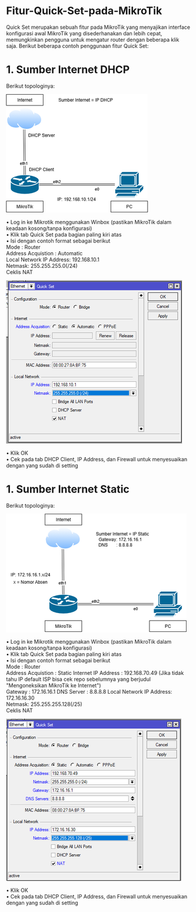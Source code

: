 # Fitur-Quick-Set-pada-MikroTik
Quick Set merupakan sebuah fitur pada MikroTik yang menyajikan interface konfigurasi awal MikroTik yang disederhanakan dan lebih cepat, memungkinkan pengguna untuk mengatur router dengan beberapa klik saja. Berikut beberapa contoh penggunaan fitur Quick Set:

# 1. Sumber Internet DHCP
 Berikut topologinya:

![TopoD](TopoD.png)

 • Log in ke Mikrotik menggunakan Winbox (pastikan MikroTik dalam keadaan kosong/tanpa konfigurasi) \
 • Klik tab Quick Set pada bagian paling kiri atas\
 • Isi dengan contoh format sebagai berikut\
  Mode                    : Router\
  Address Acquistion      : Automatic\
  Local Network IP Address: 192.168.10.1\
                   Netmask: 255.255.255.0(/24) \
  Ceklis NAT

![Quick Set D](Quick%20Set%20D.png) 

 • Klik OK\
 • Cek pada tab DHCP Client, IP Address, dan Firewall untuk menyesuaikan dengan yang sudah di setting


# 1. Sumber Internet Static
 Berikut topologinya:

![TopoS](TopoS.png)

 • Log in ke Mikrotik menggunakan Winbox (pastikan MikroTik dalam keadaan kosong/tanpa konfigurasi) \
 • Klik tab Quick Set pada bagian paling kiri atas\
 • Isi dengan contoh format sebagai berikut\
  Mode                    : Router\
  Address Acquistion      : Static
  Internet IP Address     : 192.168.70.49 (Jika tidak tahu IP default ISP bisa cek repo sebelumnya yang berjudul "Mengoneksikan MikroTik ke Internet") \
  Gateway                 : 172.16.16.1
  DNS Server              : 8.8.8.8
  Local Network IP Address: 172.16.16.30\
                   Netmask: 255.255.255.128(/25) \
  Ceklis NAT

![Quick Set S](Quick%20Set%20S.png) 

 • Klik OK\
 • Cek pada tab DHCP Client, IP Address, dan Firewall untuk menyesuaikan dengan yang sudah di setting
